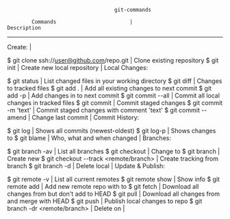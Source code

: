                                        git-commands

            Commands                        |                       Description
______________________________________________________________________________________

Create:                                     |
  
$ git clone ssh://user@github.com/repo.git  | Clone existing repository
$ git init                                  | Create new local repository
                                            |
Local Changes:

$ git status                                | List changed files in your working directory
$ git diff                                  | Changes to tracked files
$ git add .                                 | Add all existing changes to next commit
$ git add -p <file>                         | Add changes in <file> to next commit
$ git commit --all                          | Commit all local changes in tracked files
$ git commit                                | Commit staged changes
$ git commit -m 'text'                      | Commit staged changes with comment 'text'
$ git commit --amend                        | Change last commit
                                            |
Commit History:

$ git log                                   | Shows all commits (newest-oldest)
$ git log-p <file>                          | Shows changes to <file>
$ git blame <file>                          | Who, what and when <file> changed
                                            |
Branches:

$ git branch -av                            | List all branches
$ git checkout <branch>                     | Change to <branch> 
$ git branch <new-branch>                   | Create new <branch> 
$ git checkout --track <remote/branch>      | Create tracking <branch> from <remote> branch
$ git branch -d <branch>                    | Delete local <branch>
                                            | 
Update & Publish:

$ git remote -v                             | List all current remotes
$ git remote show <remote>                  | Show <remote> info
$ git remote add <name> <url>               | Add new remote repo with <name> to <url>
$ git fetch <remote>                        | Download all changes from <remote> but don't add to HEAD
$ git pull <remote> <branch>                | Download all changes from <remote> and merge with HEAD
$ git push <remote> <branch>                | Publish local changes to repo
$ git branch -dr <remote/branch>            | Delete <branch> on <remote>
                                            |
